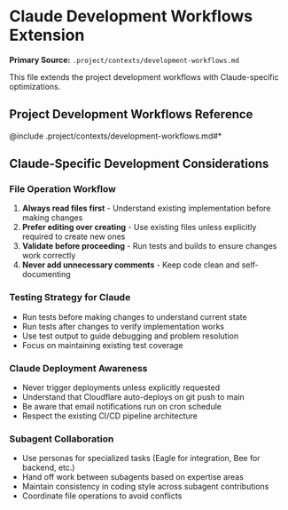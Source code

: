 # Claude Development Workflows Extension

**Primary Source:** `.project/contexts/development-workflows.md`

This file extends the project development workflows with Claude-specific optimizations.

## Project Development Workflows Reference
@include .project/contexts/development-workflows.md#*

## Claude-Specific Development Considerations

### File Operation Workflow
1. **Always read files first** - Understand existing implementation before making changes
2. **Prefer editing over creating** - Use existing files unless explicitly required to create new ones
3. **Validate before proceeding** - Run tests and builds to ensure changes work correctly
4. **Never add unnecessary comments** - Keep code clean and self-documenting

### Testing Strategy for Claude
- Run tests before making changes to understand current state
- Run tests after changes to verify implementation works
- Use test output to guide debugging and problem resolution
- Focus on maintaining existing test coverage

### Claude Deployment Awareness
- Never trigger deployments unless explicitly requested
- Understand that Cloudflare auto-deploys on git push to main
- Be aware that email notifications run on cron schedule
- Respect the existing CI/CD pipeline architecture

### Subagent Collaboration
- Use personas for specialized tasks (Eagle for integration, Bee for backend, etc.)
- Hand off work between subagents based on expertise areas
- Maintain consistency in coding style across subagent contributions
- Coordinate file operations to avoid conflicts